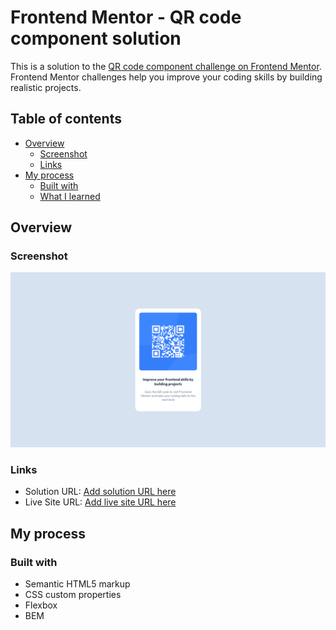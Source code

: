 # Frontend Mentor - QR code component solution

This is a solution to the [QR code component challenge on Frontend Mentor](https://www.frontendmentor.io/challenges/qr-code-component-iux_sIO_H). Frontend Mentor challenges help you improve your coding skills by building realistic projects. 

## Table of contents

- [Overview](#overview)
  - [Screenshot](#screenshot)
  - [Links](#links)
- [My process](#my-process)
  - [Built with](#built-with)
  - [What I learned](#what-i-learned)
 

## Overview

### Screenshot

![](./screenshot.png)



### Links

- Solution URL: [Add solution URL here](https://www.frontendmentor.io/solutions/qr-card-made-with-a-bem-block-SkO_WvnBq)
- Live Site URL: [Add live site URL here](https://dmunoz-git.github.io/qr-component/)

## My process

### Built with

- Semantic HTML5 markup
- CSS custom properties
- Flexbox
- BEM
